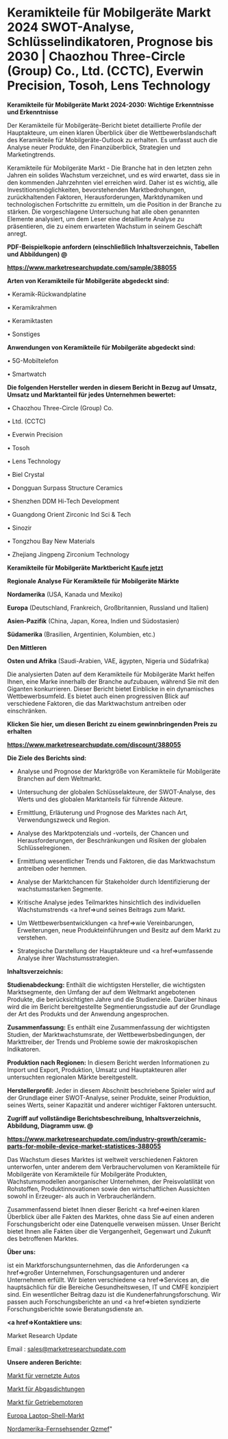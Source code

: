 # Keramikteile für Mobilgeräte Markt 2024 SWOT-Analyse, Schlüsselindikatoren, Prognose bis 2030 | Chaozhou Three-Circle (Group) Co., Ltd. (CCTC), Everwin Precision, Tosoh, Lens Technology

<strong>Keramikteile für Mobilgeräte Markt 2024-2030: Wichtige Erkenntnisse und Erkenntnisse</strong>

Der Keramikteile für Mobilgeräte-Bericht bietet detaillierte Profile der Hauptakteure, um einen klaren Überblick über die Wettbewerbslandschaft des Keramikteile für Mobilgeräte-Outlook zu erhalten. Es umfasst auch die Analyse neuer Produkte, den Finanzüberblick, Strategien und Marketingtrends.

Keramikteile für Mobilgeräte Markt - Die Branche hat in den letzten zehn Jahren ein solides Wachstum verzeichnet, und es wird erwartet, dass sie in den kommenden Jahrzehnten viel erreichen wird. Daher ist es wichtig, alle Investitionsmöglichkeiten, bevorstehenden Marktbedrohungen, zurückhaltenden Faktoren, Herausforderungen, Marktdynamiken und technologischen Fortschritte zu ermitteln, um die Position in der Branche zu stärken. Die vorgeschlagene Untersuchung hat alle oben genannten Elemente analysiert, um dem Leser eine detaillierte Analyse zu präsentieren, die zu einem erwarteten Wachstum in seinem Geschäft anregt.



<strong><b>PDF-Beispielkopie anfordern (einschließlich Inhaltsverzeichnis, Tabellen und Abbildungen) @ </b></strong>

<strong><a href=https://www.marketresearchupdate.com/sample/388055>

<strong>https://www.marketresearchupdate.com/sample/388055</u></a></strong></strong>



<strong>Arten von Keramikteile für Mobilgeräte abgedeckt sind:</strong>

• Keramik-Rückwandplatine

• Keramikrahmen

• Keramiktasten

• Sonstiges



<strong>Anwendungen von Keramikteile für Mobilgeräte abgedeckt sind:</strong>

• 5G-Mobiltelefon

• Smartwatch



<strong>Die folgenden Hersteller werden in diesem Bericht in Bezug auf Umsatz, Umsatz und Marktanteil für jedes Unternehmen bewertet:</strong>

• Chaozhou Three-Circle (Group) Co.

• Ltd. (CCTC)

• Everwin Precision

• Tosoh

• Lens Technology

• Biel Crystal

• Dongguan Surpass Structure Ceramics

• Shenzhen DDM Hi-Tech Development

• Guangdong Orient Zirconic Ind Sci & Tech

• Sinozir

• Tongzhou Bay New Materials

• Zhejiang Jingpeng Zirconium Technology



<strong>Keramikteile für Mobilgeräte Marktbericht <a href=https://www.marketresearchupdate.com/buynow/388055>Kaufe jetzt</a></strong>



<strong>Regionale Analyse Für Keramikteile für Mobilgeräte Märkte</strong>



<strong>Nordamerika</strong> (USA, Kanada und Mexiko)



<strong>Europa</strong> (Deutschland, Frankreich, Großbritannien, Russland und Italien)



<strong>Asien-Pazifik</strong> (China, Japan, Korea, Indien und Südostasien)



<strong>Südamerika</strong> (Brasilien, Argentinien, Kolumbien, etc.)



<strong>Den Mittleren</strong> 

<strong>Osten und Afrika</strong> (Saudi-Arabien, VAE, ägypten, Nigeria und Südafrika)

Die analysierten Daten auf dem Keramikteile für Mobilgeräte Markt helfen Ihnen, eine Marke innerhalb der Branche aufzubauen, während Sie mit den Giganten konkurrieren. Dieser Bericht bietet Einblicke in ein dynamisches Wettbewerbsumfeld. Es bietet auch einen progressiven Blick auf verschiedene Faktoren, die das Marktwachstum antreiben oder einschränken.



<strong>Klicken Sie hier, um diesen Bericht zu einem gewinnbringenden Preis zu erhalten
</strong>

<strong><a href=https://www.marketresearchupdate.com/discount/388055>https://www.marketresearchupdate.com/discount/388055</b></u></strong></a>



<strong>Die Ziele des Berichts sind:</strong>

- Analyse und Prognose der Marktgröße von Keramikteile für Mobilgeräte Branchen auf dem Weltmarkt.

- Untersuchung der globalen Schlüsselakteure, der SWOT-Analyse, des Werts und des globalen Marktanteils für führende Akteure.

- Ermittlung, Erläuterung und Prognose des Marktes nach Art, Verwendungszweck und Region.

- Analyse des Marktpotenzials und -vorteils, der Chancen und Herausforderungen, der Beschränkungen und Risiken der globalen Schlüsselregionen.

- Ermittlung wesentlicher Trends und Faktoren, die das Marktwachstum antreiben oder hemmen.

- Analyse der Marktchancen für Stakeholder durch Identifizierung der wachstumsstarken Segmente.

- Kritische Analyse jedes Teilmarktes hinsichtlich des individuellen Wachstumstrends <a href=>und</a> seines Beitrags zum Markt.

- Um Wettbewerbsentwicklungen <a href=>wie</a> Vereinbarungen, Erweiterungen, neue Produkteinführungen und Besitz auf dem Markt zu verstehen.

- Strategische Darstellung der Hauptakteure und <a href=>umfas</a>sende Analyse ihrer Wachstumsstrategien.



<strong>Inhaltsverzeichnis:</strong>



<strong>Studienabdeckung:</strong> Enthält die wichtigsten Hersteller, die wichtigsten Marktsegmente, den Umfang der auf dem Weltmarkt angebotenen Produkte, die berücksichtigten Jahre und die Studienziele. Darüber hinaus wird die im Bericht bereitgestellte Segmentierungsstudie auf der Grundlage der Art des Produkts und der Anwendung angesprochen.



<strong>Zusammenfassung:</strong> Es enthält eine Zusammenfassung der wichtigsten Studien, der Marktwachstumsrate, der Wettbewerbsbedingungen, der Markttreiber, der Trends und Probleme sowie der makroskopischen Indikatoren.



<strong>Produktion nach Regionen:</strong> In diesem Bericht werden Informationen zu Import und Export, Produktion, Umsatz und Hauptakteuren aller untersuchten regionalen Märkte bereitgestellt.



<strong>Herstellerprofil:</strong> Jeder in diesem Abschnitt beschriebene Spieler wird auf der Grundlage einer SWOT-Analyse, seiner Produkte, seiner Produktion, seines Werts, seiner Kapazität und anderer wichtiger Faktoren untersucht.



<strong><b>Zugriff auf vollständige Berichtsbeschreibung, Inhaltsverzeichnis, Abbildung, Diagramm usw. @ </b></strong>

<strong><a href=https://www.marketresearchupdate.com/industry-growth/ceramic-parts-for-mobile-device-market-statistices-388055>https://www.marketresearchupdate.com/industry-growth/ceramic-parts-for-mobile-device-market-statistices-388055</a></strong>

Das Wachstum dieses Marktes ist weltweit verschiedenen Faktoren unterworfen, unter anderem dem Verbrauchervolumen von Keramikteile für Mobilgeräte von Keramikteile für Mobilgeräte Produkten, Wachstumsmodellen anorganischer Unternehmen, der Preisvolatilität von Rohstoffen, Produktinnovationen sowie den wirtschaftlichen Aussichten sowohl in Erzeuger- als auch in Verbraucherländern.

Zusammenfassend bietet Ihnen dieser Bericht <a href=>einen</a> klaren Überblick über alle Fakten des Marktes, ohne dass Sie auf einen anderen Forschungsbericht oder eine Datenquelle verweisen müssen. Unser Bericht bietet Ihnen alle Fakten über die Vergangenheit, Gegenwart und Zukunft des betroffenen Marktes.



<strong>Über uns:</strong>

 ist ein Marktforschungsunternehmen, das die Anforderungen <a href=>großer</a> Unternehmen, Forschungsagenturen und anderer Unternehmen erfüllt. Wir bieten verschiedene <a href=>Services</a> an, die hauptsächlich für die Bereiche Gesundheitswesen, IT und CMFE konzipiert sind. Ein wesentlicher Beitrag dazu ist die Kundenerfahrungsforschung. Wir passen auch Forschungsberichte an und <a href=>bieten</a> syndizierte Forschungsberichte sowie Beratungsdienste an.



<strong><a href=>Kontaktiere uns:</a></strong>

Market Research Update

Email : sales@marketresearchupdate.com



<strong>Unsere anderen Berichte:</strong>

<a href=https://www.linkedin.com/pulse/connected-cars-market-2023-top-key-players-types-applications>Markt für vernetzte Autos</a>

<a href=https://www.linkedin.com/pulse/exhaust-gaskets-market-size-share-outlook>Markt für Abgasdichtungen</a>

<a href=https://www.linkedin.com/pulse/gear-motors-market-research-report-reveals-explosive>Markt für Getriebemotoren</a>

<a href=https://www.linkedin.com/pulse/europe-laptop-shell-market-upcoming-trends>Europa Laptop-Shell-Markt</a>

<a href=https://www.linkedin.com/pulse/north-america-television-broadcasting-qzmef/>Nordamerika-Fernsehsender Qzmef</a>"
